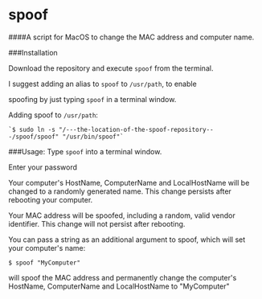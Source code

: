 spoof
=====

####A script for MacOS to change the MAC address and computer name.

###Installation

Download the repository and execute `spoof` from the terminal.

I suggest adding an alias to `spoof` to `/usr/path`, to enable

spoofing by just typing `spoof` in a terminal window.

Adding spoof to `/usr/path`:

	`$ sudo ln -s "/---the-location-of-the-spoof-repository---/spoof/spoof" "/usr/bin/spoof"`

###Usage:
Type `spoof` into a terminal window.

Enter your password

Your computer's HostName, ComputerName and LocalHostName will be changed to a randomly generated name. This change persists after rebooting your computer.

Your MAC address will be spoofed, including a random, valid vendor identifier. This change will not persist after rebooting.

You can pass a string as an additional argument to spoof, which will set your computer's name:

`$ spoof "MyComputer"`

will spoof the MAC address and permanently change the computer's HostName, ComputerName and LocalHostName to "MyComputer"
